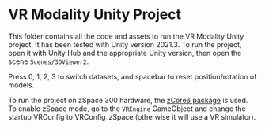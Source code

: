 # VR Modality Unity Project

This folder contains all the code and assets to run the VR Modality Unity
project. It has been tested with Unity version 2021.3. To run the project, open
it with Unity Hub and the appropriate Unity version, then open the scene
`Scenes/3DViewer2`.

Press 0, 1, 2, 3 to switch datasets, and spacebar to reset position/rotation of models.

To run the project on zSpace 300 hardware, the 
[zCore6 package](https://developer.zspace.com/docs/zcore-6.3/preface) is used.
To enable zSpace mode, go to the `VREngine` GameObject and change the startup
VRConfig to VRConfig_zSpace (otherwise it will use a VR simulator).